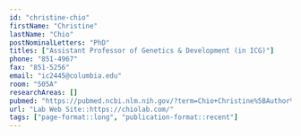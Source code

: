 ```yaml
---
id: "christine-chio"
firstName: "Christine"
lastName: "Chio"
postNominalLetters: "PhD"
titles: ["Assistant Professor of Genetics & Development (in ICG)"]
phone: "851-4967"
fax: "851-5256"
email: "ic2445@columbia.edu"
room: "505A"
researchAreas: []
pubmed: "https://pubmed.ncbi.nlm.nih.gov/?term=Chio+Christine%5BAuthor%5D&sort=pubdate"
url: "Lab Web Site::https://chiolab.com/"
tags: ["page-format::long", "publication-format::recent"]
---
```

